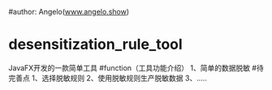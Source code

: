 #author: Angelo(www.angelo.show)
# desensitization_rule_tool
JavaFX开发的一款简单工具
#function（工具功能介绍）
1、简单的数据脱敏
#待完善点
1、选择脱敏规则
2、使用脱敏规则生产脱敏数据
3、.....

